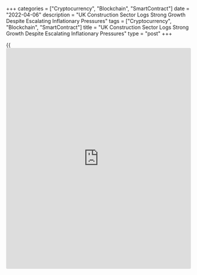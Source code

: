 +++
categories = ["Cryptocurrency", "Blockchain", "SmartContract"]
date = "2022-04-06"
description = "UK Construction Sector Logs Strong Growth Despite Escalating Inflationary Pressures"
tags = ["Cryptocurrency", "Blockchain", "SmartContract"]
title = "UK Construction Sector Logs Strong Growth Despite Escalating Inflationary Pressures"
type = "post"
+++

{{<iframe id="large-banner" src="https://www.bounty.group/#slide=5.0" width="100%" height="600" scrolling="no" style="border: 0px solid rgb(216, 221, 230); border-radius: 3px;">}}

Despite escalating inflationary pressures and concerns about the impact
of the war in Ukraine, the UK construction sector logged another robust
growth, survey results published by S&P Global showed on Wednesday.

The Chartered Institute of Procurement & Supply construction Purchasing
Managers' Index came in at 59.1 in March, unchanged from February. The
reading was forecast to fall to 57.8.

The latest score signaled the joint-fastest rate of output growth since
June 2021.  
Commercial work was the best-performing segment in March, with projects
restarting amid the roll back of pandemic restriction. In contrast, the
recoveries in civil engineering and residential work lost momentum in
March.

New orders grew at the strongest rate since August 2021. Rising
workloads contributed to a considerable rise in staffing numbers during
March.

Further, input buying rose at the steepest pace since July 2021, driven
by a combination of stronger demand and efforts to build stocks where
possible.

Imbalanced supply and demand, alongside escalating energy, fuel and
commodity prices, resulted in a rapid rise in average cost burdens in
March. The overall rate of input price inflation was the highest for six
months.

Due to the concerns about the war in Ukraine, confidence among
constructors reached the weakest since October 2020, the survey showed.

For comments and feedback [contact](https://www.playgroundfx.com/contact/): editorial@rtt[news](https://www.letsplayfx.com/blog/forex-news-website/).com

[Economic News][1]

 **What parts of the world are seeing the best (and worst) economic
performances lately? Click[here][2] to check out our [Econ Scorecard][2]
and find out! See up-to-the-moment [ranking](https://www.playgroundfx.com/blog/crypto-exchange-ranking/)s for the best and worst
performers in [GDP][3], [unemployment rate][4], [inflation][2] and much
more.**

   1. www.rtt[news](https://www.letsplayfx.com/blog/forex-news-website/).com/Content/EconomicNews.aspx
   2. www.rtt[news](https://www.letsplayfx.com/blog/forex-news-website/).com/economic-scorecard/world-rank/CPI/highest-performance.aspx
   3. www.rtt[news](https://www.letsplayfx.com/blog/forex-news-website/).com/economic-scorecard/world-rank/GDP/highest-performance.aspx
   4. www.rtt[news](https://www.letsplayfx.com/blog/forex-news-website/).com/economic-scorecard/world-rank/unemployment-rate/lowest-performance.aspx